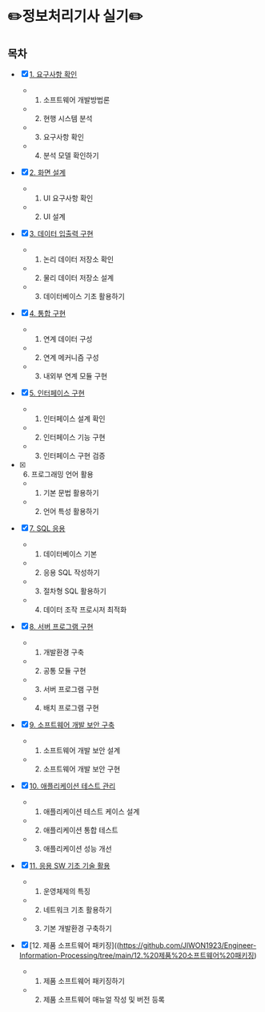 # ✏️정보처리기사 실기✏️


## 목차

- [x] [1. 요구사항 확인](https://github.com/JIWON1923/Engineer-Information-Processing/tree/main/01.%20요구사항%20확인)
    - 1) 소프트웨어 개발방법론
    - 2) 현행 시스템 분석
    - 3) 요구사항 확인
    - 4) 분석 모델 확인하기
    
- [x] [2. 화면 설계](https://github.com/JIWON1923/Engineer-Information-Processing/tree/main/02.%20화면설계)
    - 1) UI 요구사항 확인
    - 2) UI 설계

- [x] [3. 데이터 입출력 구현](https://github.com/JIWON1923/Engineer-Information-Processing/tree/main/03.%20데이터%20입출력%20구현)
    - 1) 논리 데이터 저장소 확인
    - 2) 물리 데이터 저장소 설계
    - 3) 데이터베이스 기초 활용하기

- [x] [4. 통합 구현](https://github.com/JIWON1923/Engineer-Information-Processing/tree/main/04.%20통합%20구현)
    - 1) 연계 데이터 구성
    - 2) 연계 메커니즘 구성
    - 3) 내외부 연계 모듈 구현
    
- [x] [5. 인터페이스 구현](https://github.com/JIWON1923/Engineer-Information-Processing/tree/main/05.%20인터페이스%20구현)
    - 1) 인터페이스 설계 확인
    - 2) 인터페이스 기능 구현
    - 3) 인터페이스 구현 검증
    
- [x] 6. 프로그래밍 언어 활용
    - 1) 기본 문법 활용하기
    - 2) 언어 특성 활용하기

- [x] [7. SQL 응용](https://github.com/JIWON1923/Engineer-Information-Processing/tree/main/07.%20SQL%20응용)
    - 1) 데이터베이스 기본
    - 2) 응용 SQL 작성하기
    - 3) 절차형 SQL 활용하기
    - 4) 데이터 조작 프로시저 최적화
    
- [x] [8. 서버 프로그램 구현](https://github.com/JIWON1923/Engineer-Information-Processing/tree/main/08.%20서버%20프로그램%20구현)
    - 1) 개발환경 구축
    - 2) 공통 모듈 구현
    - 3) 서버 프로그램 구현
    - 4) 배치 프로그램 구현
    
- [x] [9. 소프트웨어 개발 보안 구축](https://github.com/JIWON1923/Engineer-Information-Processing/tree/main/09.%20소프트웨어%20개발%20보안%20구축)
    - 1) 소프트웨어 개발 보안 설계
    - 2) 소프트웨어 개발 보안 구현
    
- [x] [10. 애플리케이션 테스트 관리](https://github.com/JIWON1923/Engineer-Information-Processing/tree/main/10.%20애플리케이션%20테스트%20관리)
    - 1) 애플리케이션 테스트 케이스 설계
    - 2) 애플리케이션 통합 테스트
    - 3) 애플리케이션 성능 개선
    
- [x] [11. 응용 SW 기초 기술 활용](https://github.com/JIWON1923/Engineer-Information-Processing/tree/main/11.%20응용%20SW%20기초%20기술%20활용)
    - 1) 운영체제의 특징
    - 2) 네트워크 기초 활용하기
    - 3) 기본 개발환경 구축하기
    
- [x] [12. 제품 소프트웨어 패키징]((https://github.com/JIWON1923/Engineer-Information-Processing/tree/main/12.%20제품%20소프트웨어%20패키징)
    - 1) 제품 소프트웨어 패키징하기
    - 2) 제품 소프트웨어 매뉴얼 작성 및 버전 등록
    
    
    
